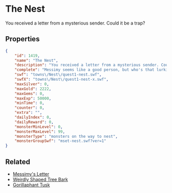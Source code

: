 # The Nest

You received a letter from a mysterious sender. Could it be a trap?

## Properties

```json
{
    "id": 1419,
    "name": "The Nest",
    "description": "You received a letter from a mysterious sender. Could it be a trap?",
    "complete": "Messimy seems like a good person, but who's that lurking in the shadows?",
    "swf": "towns\/Nest\/quest1-nest.swf",
    "swfX": "towns\/Nest\/quest1-nest-x.swf",
    "maxSilver": 0,
    "maxGold": 2222,
    "maxGems": 0,
    "maxExp": 50000,
    "minTime": 0,
    "counter": 0,
    "extra": "",
    "dailyIndex": 0,
    "dailyReward": 0,
    "monsterMinLevel": 0,
    "monsterMaxLevel": 99,
    "monsterType": "monsters on the way to nest",
    "monsterGroupSwf": "mset-nest.swf?ver=1"
}
```

## Related

- [Messimy's Letter](../items/17118-messimy-s-letter.md)
- [Weirdly Shaped Tree Bark](../items/17119-weirdly-shaped-tree-bark.md)
- [Gorillaphant Tusk](../items/17120-gorillaphant-tusk.md)

